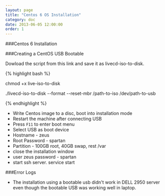 ```yaml
---
layout: page
title: "Centos 6 OS Installation"
category: doc
date: 2013-06-05 12:00:00
order: 1
---
```

###Centos 6 Installation 

###Creating a CentOS USB Bootable

Dowload the script from this link and save it as livecd-iso-to-disk.

{% highlight bash %}

chmod +x live-iso-to-disk

./livecd-iso-to-disk --format --reset-mbr /path-to-iso /dev/path-to-usb

{% endhighlight %}

 * Write Centos image to a disc, boot into installation mode
 * Restart the machine after connecting USB
 * Press `F11` to enter boot menu
 * Select USB as boot device
 * Hostname - zeus
 * Root Password - spartan
 * Partition - 100GB root, 40GB swap, rest /var
 * close the installation window
 * user zeus password - spartan
 * start ssh server. service start 

###Error Logs 

* The installation using a bootable usb didn't work in DELL 2950 server even though the bootable USB was working well in laptop.
